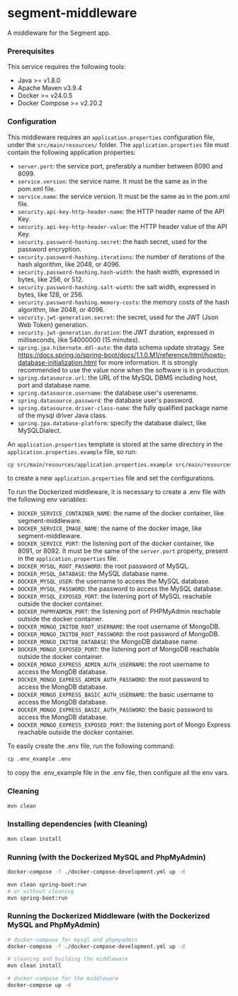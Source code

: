 # segment-middleware
A middleware for the Segment app.

### Prerequisites
This service requires the following tools:
- Java >= v1.8.0
- Apache Maven v3.9.4
- Docker >= v24.0.5
- Docker Compose >= v2.20.2

### Configuration
This middleware requires an `application.properties` configuration file, under the `src/main/resources/` folder.
The `application.properties` file must contain the following application properties:
- `server.port`: the service port, preferably a number between 8090 and 8099.
- `service.version`: the service name. It must be the same as <artifactId /> in the pom.xml file.
- `service.name`: the service version. It must be the same as <version /> in the pom.xml file.
- `security.api-key-http-header-name`: the HTTP header name of the API Key.
- `security.api-key-http-header-value`: the HTTP header value of the API Key.
- `security.password-hashing.secret`: the hash secret, used for the password encryption.
- `security.password-hashing.iterations`: the number of iterations of the hash algorithm, like 2048, or 4096.
- `security.password-hashing.hash-width`: the hash width, expressed in bytes, like 256, or 512.
- `security.password-hashing.salt-width`: the salt width, expressed in bytes, like 128, or 256.
- `security.password-hashing.memory-costs`: the memory costs of the hash algorithm, like 2048, or 4096.
- `security.jwt-generation.secret`: the secret, used for the JWT (Json Web Token) generation.
- `security.jwt-generation.duration`: the JWT duration, expressed in milliseconds, like 54000000 (15 minutes).
- `spring.jpa.hibernate.ddl-auto`: the data schema update stratagy. See https://docs.spring.io/spring-boot/docs/1.1.0.M1/reference/html/howto-database-initialization.html for more information. It is strongly recommended to use the value none when the software is in production.
- `spring.datasource.url`: the URL of the MySQL DBMS including host, port and database name.
- `spring.datasource.username`: the database user's userename.
- `spring.datasource.password`: the database user's password.
- `spring.datasource.driver-class-name`: the fully qualified package name of the mysql driver Java class.
- `spring.jpa.database-platform`: specify the database dialect, like MySQLDialect.

An `application.properties` template is stored at the same directory in the `application.properties.example` file, so run:
```bash
cp src/main/resources/application.properties.example src/main/resources/application.properties
```
to create a new `application.properties` file and set the configurations.

To run the Dockerized middleware, it is necessary to create a .env file with the following env variables:
- `DOCKER_SERVICE_CONTAINER_NAME`: the name of the docker container, like segment-middleware.
- `DOCKER_SERVICE_IMAGE_NAME`: the name of the docker image, like segment-middleware.
- `DOCKER_SERVICE_PORT`: the listening port of the docker container, like 8091, or 8092. It must be the same of the `server.port` property, present in the `application.properties` file.
- `DOCKER_MYSQL_ROOT_PASSWORD`: the root password of MySQL.
- `DOCKER_MYSQL_DATABASE`: the MySQL database name.
- `DOCKER_MYSQL_USER`: the  username to access the MySQL database.
- `DOCKER_MYSQL_PASSWORD`: the password to access the MySQL database.
- `DOCKER_MYSQL_EXPOSED_PORT`: the listening port of MySQL reachable outside the docker container.
- `DOCKER_PHPMYADMIN_PORT`: the listening port of PHPMyAdmin reachable outside the docker container.
- `DOCKER_MONGO_INITDB_ROOT_USERNAME`: the root username of MongoDB.
- `DOCKER_MONGO_INITDB_ROOT_PASSWORD`: the root password of MongoDB.
- `DOCKER_MONGO_INITDB_DATABASE`: the MongoDB database name.
- `DOCKER_MONGO_EXPOSED_PORT`: the listening port of MongoDB reachable outside the docker container.
- `DOCKER_MONGO_EXPRESS_ADMIN_AUTH_USERNAME`: the root username to access the MongDB database.
- `DOCKER_MONGO_EXPRESS_ADMIN_AUTH_PASSWORD`: the root password to access the MongDB database.
- `DOCKER_MONGO_EXPRESS_BASIC_AUTH_USERNAME`: the basic username to access the MongDB database.
- `DOCKER_MONGO_EXPRESS_BASIC_AUTH_PASSWORD`: the basic password to access the MongDB database.
- `DOCKER_MONGO_EXPRESS_EXPOSED_PORT`: the listening port of Mongo Express reachable outside the docker container.

To easily create the .env file, run the following command:
```bash
cp .env_example .env
```
to copy the .env_example file in the .env file, then configure all the env vars.

### Cleaning
```bash
mvn clean
```

### Installing dependencies (with Cleaning)
```bash
mvn clean install
```

### Running (with the Dockerized MySQL and PhpMyAdmin)
```bash
docker-compose -f ./docker-compose-development.yml up -d

mvn clean spring-boot:run
# or without cleaning
mvn spring-boot:run
```

### Running the Dockerized Middleware (with the Dockerized MySQL and PhpMyAdmin)
```bash
# docker-compose for mysql and phpmyadmin
docker-compose -f ./docker-compose-development.yml up -d

# cleaning and building the middleware
mvn clean install

# docker-compose for the middleware
docker-compose up -d
```
